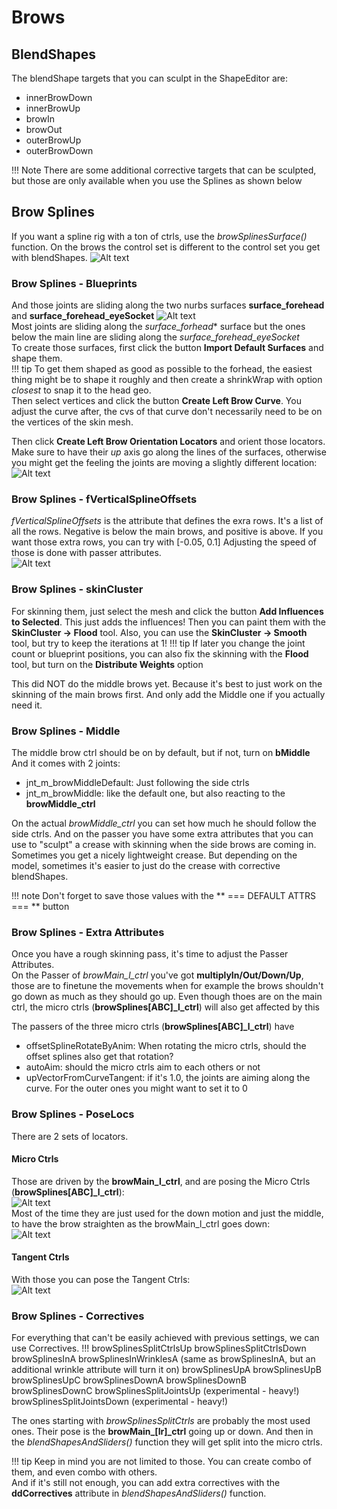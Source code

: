 
# Brows
## BlendShapes
The blendShape targets that you can sculpt in the ShapeEditor are:

* innerBrowDown
* innerBrowUp
* browIn
* browOut
* outerBrowUp
* outerBrowDown

!!! Note
    There are some additional corrective targets that can be sculpted, but those are only available when you use the
    Splines as shown below

## Brow Splines
If you want a spline rig with a ton of ctrls, use the *browSplinesSurface()* function. On the brows the control set
is different to the control set you get with blendShapes.
![Alt text](../images/face_browSplines.gif)


### Brow Splines - Blueprints
And those joints are sliding along the two nurbs surfaces **surface_forehead** and **surface_forehead_eyeSocket**
![Alt text](../images/face_browSplines_surfaces.jpg)  
Most joints are sliding along the *surface_forhead** surface but the ones below the main line are sliding along
the *surface_forehead_eyeSocket*  
To create those surfaces, first click the button **Import Default Surfaces** and shape them.    
!!! tip 
    To get them shaped as good as possible to the forhead, the easiest thing might be to shape it roughly
    and then create a shrinkWrap with option *closest* to snap it to the head geo.  
    Then select vertices and click the button **Create Left Brow Curve**. You adjust the curve after, the cvs of that
    curve don't necessarily need to be on the vertices of the skin mesh.  

Then click **Create Left Brow Orientation Locators** and orient those locators. Make sure to have their *up* axis
go along the lines of the surfaces, otherwise you might get the feeling the joints are moving a slightly different location:  
![Alt text](../images/face_browSplines_orientationLocators.jpg)  


### Brow Splines - fVerticalSplineOffsets
*fVerticalSplineOffsets* is the attribute that defines the exra rows. It's a list of all the rows. Negative is below the
main brows, and positive is above. If you want those extra rows, you can try with  [-0.05, 0.1]
Adjusting the speed of those is done with passer attributes.   
![Alt text](../images/brows_extraRowsPasser.jpg)

 
### Brow Splines - skinCluster
For skinning them, just select the mesh and click the button **Add Influences to Selected**. This just adds the influences!
Then you can paint them with the **SkinCluster -> Flood** tool. Also, you can use the **SkinCluster -> Smooth** tool, but
try to keep the iterations at 1! 
!!! tip
    If later you change the joint count or blueprint positions, you can also fix the skinning with the **Flood** tool, but
    turn on the **Distribute Weights** option

This did NOT do the middle brows yet. Because it's best to just work on the skinning of the main brows first. And only add
the Middle one if you actually need it.


### Brow Splines - Middle
The middle brow ctrl should be on by default, but if not, turn on **bMiddle**  
And it comes with 2 joints:

- jnt_m_browMiddleDefault: Just following the side ctrls
- jnt_m_browMiddle: like the default one, but also reacting to the **browMiddle_ctrl**

On the actual *browMiddle_ctrl* you can set how much he should follow the side ctrls. And on the passer you have some extra
attributes that you can use to "sculpt" a crease with skinning when the side brows are coming in. Sometimes you get a nicely
lightweight crease. But depending on the model, sometimes it's easier to just do the crease with corrective blendShapes.

!!! note
    Don't forget to save those values with the ** === DEFAULT ATTRS === ** button


### Brow Splines - Extra Attributes
Once you have a rough skinning pass, it's time to adjust the Passer Attributes.  
On the Passer of *browMain_l_ctrl* you've got **multiplyIn/Out/Down/Up**, those are to finetune the movements when for example
the brows shouldn't go down as much as they should go up. Even though thoes are on the main ctrl, the 
micro ctrls (**browSplines\[ABC\]_l_ctrl**) will also get affected by this  

The passers of the three micro ctrls (**browSplines\[ABC\]_l_ctrl**) have

- offsetSplineRotateByAnim: When rotating the micro ctrls, should the offset splines also get that rotation?
- autoAim: should the micro ctrls aim to each others or not
- upVectorFromCurveTangent: if it's 1.0, the joints are aiming along the curve. For the outer ones you might want to set it to 0



### Brow Splines - PoseLocs
There are 2 sets of locators.
#### Micro Ctrls
Those are driven by the **browMain_l_ctrl**, and are posing the Micro Ctrls (**browSplines\[ABC\]_l_ctrl**):  
![Alt text](../images/brows_mainPoseLocators.jpg)  
Most of the time they are just used for the down motion and just the middle, to have the brow 
straighten as the browMain_l_ctrl goes down:   
![Alt text](../images/brows_straighten.gif)

#### Tangent Ctrls
With those you can pose the Tangent Ctrls:  
![Alt text](../images/brows_tangentPoseLocators.jpg)





### Brow Splines - Correctives
For everything that can't be easily achieved with previous settings, we can use Correctives. 
!!!
    browSplinesSplitCtrlsUp
    browSplinesSplitCtrlsDown
    browSplinesInA
    browSplinesInWrinklesA (same as browSplinesInA, but an additional wrinkle attribute will turn it on)
    browSplinesUpA
    browSplinesUpB
    browSplinesUpC
    browSplinesDownA
    browSplinesDownB
    browSplinesDownC
    browSplinesSplitJointsUp (experimental - heavy!)
    browSplinesSplitJointsDown (experimental - heavy!)

The ones starting with *browSplinesSplitCtrls* are probably the most used ones. Their pose is the **browMain_\[lr\]_ctrl** 
going up or down. And then in the *blendShapesAndSliders()* function they will get split into the micro ctrls.

!!! tip
    Keep in mind you are not limited to those. You can create combo of them, and even combo with others.     
    And if it's still not enough, you can add extra correctives with the **ddCorrectives** attribute
    in *blendShapesAndSliders()* function.
    